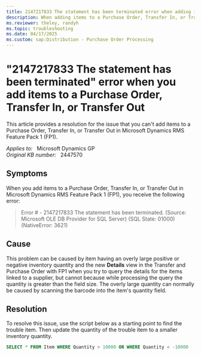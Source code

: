 ```yaml
---
title: 2147217833 The statement has been terminated error when adding items to Purchase Order, Transfer In, or Transfer Out 
description: When adding items to a Purchase Order, Transfer In, or Transfer Out, RMS will generate the 2147217833 statement has been terminated error. Provides a resolution.
ms.reviewer: theley, randyh
ms.topic: troubleshooting
ms.date: 04/17/2025
ms.custom: sap:Distribution - Purchase Order Processing
---
```

# "2147217833 The statement has been terminated" error when you add items to a Purchase Order, Transfer In, or Transfer Out

This article provides a resolution for the issue that you can't add items to a Purchase Order, Transfer In, or Transfer Out in Microsoft Dynamics RMS Feature Pack 1 (FP1).

_Applies to:_ &nbsp; Microsoft Dynamics GP  
_Original KB number:_ &nbsp; 2447570

## Symptoms

When you add items to a Purchase Order, Transfer In, or Transfer Out in Microsoft Dynamics RMS Feature Pack 1 (FP1), you receive the following error:

> Error # - 2147217833 The statement has been terminated. (Source: Microsoft OLE DB Provider for SQL Server) (SQL State: 01000) (NativeError: 3621)

## Cause

This problem can be caused by item having an overly large positive or negative inventory quantity and the new **Details** view in the Transfer and Purchase Order with FP1 when you try to query the details for the items linked to a supplier, but cannot because while processing the query the quantity is greater than the field size. The overly large quantity can normally be caused by scanning the barcode into the item's quantity field.

## Resolution

To resolve this issue, use the script below as a starting point to find the trouble item. Then update the quantity of the trouble item to a smaller inventory quantity.

```sql
SELECT * FROM Item WHERE Quantity > 10000 OR WHERE Quantity < -10000
```
